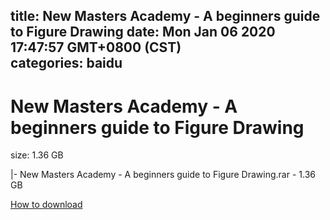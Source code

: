 
title: New Masters Academy - A beginners guide to Figure Drawing
date: Mon Jan 06 2020 17:47:57 GMT+0800 (CST)    
categories: baidu
---

# New Masters Academy - A beginners guide to Figure Drawing
size: 1.36 GB
 
 
|- New Masters Academy - A beginners guide to Figure Drawing.rar - 1.36 GB

[How to download](https://bpcam.bemobtrk.com/go/2ceec3aa-1ca2-46d6-b9ff-aaa5c184517c?jno=5250)